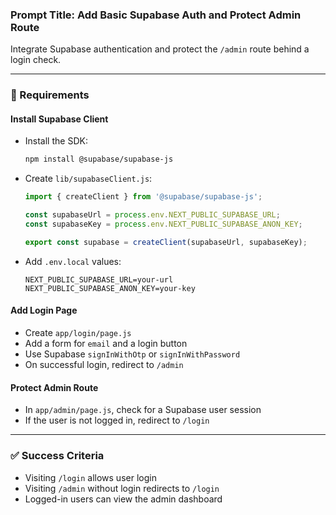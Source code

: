 ### Prompt Title: Add Basic Supabase Auth and Protect Admin Route

Integrate Supabase authentication and protect the `/admin` route behind a login check.

---

### 🧱 Requirements

#### Install Supabase Client

-   Install the SDK:

    ```bash
    npm install @supabase/supabase-js
    ```

-   Create `lib/supabaseClient.js`:

    ```js
    import { createClient } from '@supabase/supabase-js';

    const supabaseUrl = process.env.NEXT_PUBLIC_SUPABASE_URL;
    const supabaseKey = process.env.NEXT_PUBLIC_SUPABASE_ANON_KEY;

    export const supabase = createClient(supabaseUrl, supabaseKey);
    ```

-   Add `.env.local` values:
    ```env
    NEXT_PUBLIC_SUPABASE_URL=your-url
    NEXT_PUBLIC_SUPABASE_ANON_KEY=your-key
    ```

#### Add Login Page

-   Create `app/login/page.js`
-   Add a form for `email` and a login button
-   Use Supabase `signInWithOtp` or `signInWithPassword`
-   On successful login, redirect to `/admin`

#### Protect Admin Route

-   In `app/admin/page.js`, check for a Supabase user session
-   If the user is not logged in, redirect to `/login`

---

### ✅ Success Criteria

-   Visiting `/login` allows user login
-   Visiting `/admin` without login redirects to `/login`
-   Logged-in users can view the admin dashboard
